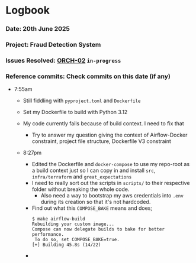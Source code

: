 # Logbook
### Date: 20th June 2025
### Project: Fraud Detection System
### Issues Resolved: [ORCH-02](https://github.com/EsosaOrumwese/fraud-detection-system/issues/23) `in-progress`
### Reference commits: Check commits on this date (if any)

* 7:55am
  * Still fiddling with `pyproject.toml` and `Dockerfile`
  * Set my Dockerfile to build with Python 3.12
  * My code currently fails because of build context. I need to fix that
    * Try to answer my question giving the context of Airflow-Docker constraint, project file structure, Dockerfile V3 constraint

  * 8:27pm
    * Edited the Dockerfile and `docker-compose` to use my repo-root as a build context just so I can copy in and install `src`, `infra/terraform` and `great_expectations`
    * I need to really sort out the scripts in `scripts/` to their respective folder without breaking the whole code.
      * Also need a way to bootstrap my aws credentials into `.env` during its creation so that it's not hardcoded.
    * Find out what this `COMPOSE_BAKE` means and does;
       ```
       $ make airflow-build
       Rebuilding your custom image...
       Compose can now delegate builds to bake for better performance.
        To do so, set COMPOSE_BAKE=true.
       [+] Building 45.8s (14/22)  
      ```
    *    